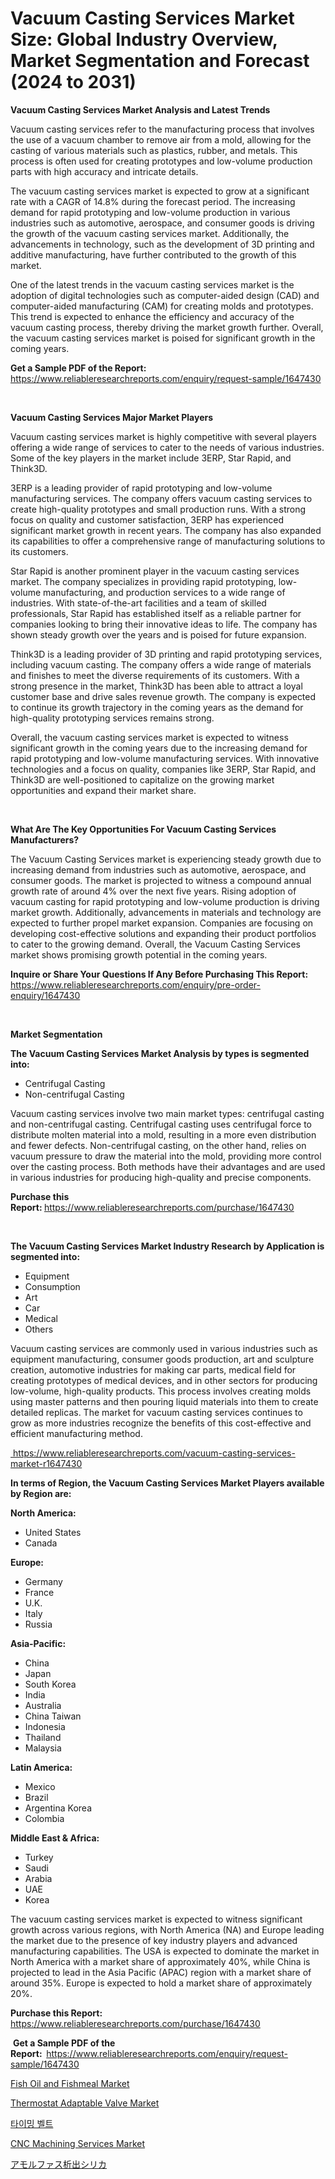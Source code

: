 <p><h1>Vacuum Casting Services Market Size: Global Industry Overview, Market Segmentation and Forecast (2024 to 2031)</h1></p><p><strong>Vacuum Casting Services Market Analysis and Latest Trends</strong></p>
<p><p>Vacuum casting services refer to the manufacturing process that involves the use of a vacuum chamber to remove air from a mold, allowing for the casting of various materials such as plastics, rubber, and metals. This process is often used for creating prototypes and low-volume production parts with high accuracy and intricate details.</p><p>The vacuum casting services market is expected to grow at a significant rate with a CAGR of 14.8% during the forecast period. The increasing demand for rapid prototyping and low-volume production in various industries such as automotive, aerospace, and consumer goods is driving the growth of the vacuum casting services market. Additionally, the advancements in technology, such as the development of 3D printing and additive manufacturing, have further contributed to the growth of this market.</p><p>One of the latest trends in the vacuum casting services market is the adoption of digital technologies such as computer-aided design (CAD) and computer-aided manufacturing (CAM) for creating molds and prototypes. This trend is expected to enhance the efficiency and accuracy of the vacuum casting process, thereby driving the market growth further. Overall, the vacuum casting services market is poised for significant growth in the coming years.</p></p>
<p><strong>Get a Sample PDF of the Report:&nbsp;</strong> <a href="https://www.reliableresearchreports.com/enquiry/request-sample/1647430">https://www.reliableresearchreports.com/enquiry/request-sample/1647430</a></p>
<p>&nbsp;</p>
<p><strong>Vacuum Casting Services Major Market Players</strong></p>
<p><p>Vacuum casting services market is highly competitive with several players offering a wide range of services to cater to the needs of various industries. Some of the key players in the market include 3ERP, Star Rapid, and Think3D.</p><p>3ERP is a leading provider of rapid prototyping and low-volume manufacturing services. The company offers vacuum casting services to create high-quality prototypes and small production runs. With a strong focus on quality and customer satisfaction, 3ERP has experienced significant market growth in recent years. The company has also expanded its capabilities to offer a comprehensive range of manufacturing solutions to its customers.</p><p>Star Rapid is another prominent player in the vacuum casting services market. The company specializes in providing rapid prototyping, low-volume manufacturing, and production services to a wide range of industries. With state-of-the-art facilities and a team of skilled professionals, Star Rapid has established itself as a reliable partner for companies looking to bring their innovative ideas to life. The company has shown steady growth over the years and is poised for future expansion.</p><p>Think3D is a leading provider of 3D printing and rapid prototyping services, including vacuum casting. The company offers a wide range of materials and finishes to meet the diverse requirements of its customers. With a strong presence in the market, Think3D has been able to attract a loyal customer base and drive sales revenue growth. The company is expected to continue its growth trajectory in the coming years as the demand for high-quality prototyping services remains strong.</p><p>Overall, the vacuum casting services market is expected to witness significant growth in the coming years due to the increasing demand for rapid prototyping and low-volume manufacturing services. With innovative technologies and a focus on quality, companies like 3ERP, Star Rapid, and Think3D are well-positioned to capitalize on the growing market opportunities and expand their market share.</p></p>
<p>&nbsp;</p>
<p><strong>What Are The Key Opportunities For Vacuum Casting Services Manufacturers?</strong></p>
<p><p>The Vacuum Casting Services market is experiencing steady growth due to increasing demand from industries such as automotive, aerospace, and consumer goods. The market is projected to witness a compound annual growth rate of around 4% over the next five years. Rising adoption of vacuum casting for rapid prototyping and low-volume production is driving market growth. Additionally, advancements in materials and technology are expected to further propel market expansion. Companies are focusing on developing cost-effective solutions and expanding their product portfolios to cater to the growing demand. Overall, the Vacuum Casting Services market shows promising growth potential in the coming years.</p></p>
<p><strong>Inquire or Share Your Questions If Any Before Purchasing This Report:</strong> <a href="https://www.reliableresearchreports.com/enquiry/pre-order-enquiry/1647430">https://www.reliableresearchreports.com/enquiry/pre-order-enquiry/1647430</a></p>
<p>&nbsp;</p>
<p><strong>Market Segmentation</strong></p>
<p><strong>The Vacuum Casting Services Market Analysis by types is segmented into:</strong></p>
<p><ul><li>Centrifugal Casting</li><li>Non-centrifugal Casting</li></ul></p>
<p><p>Vacuum casting services involve two main market types: centrifugal casting and non-centrifugal casting. Centrifugal casting uses centrifugal force to distribute molten material into a mold, resulting in a more even distribution and fewer defects. Non-centrifugal casting, on the other hand, relies on vacuum pressure to draw the material into the mold, providing more control over the casting process. Both methods have their advantages and are used in various industries for producing high-quality and precise components.</p></p>
<p><strong>Purchase this Report:&nbsp;</strong><a href="https://www.reliableresearchreports.com/purchase/1647430">https://www.reliableresearchreports.com/purchase/1647430</a></p>
<p>&nbsp;</p>
<p><strong>The Vacuum Casting Services Market Industry Research by Application is segmented into:</strong></p>
<p><ul><li>Equipment</li><li>Consumption</li><li>Art</li><li>Car</li><li>Medical</li><li>Others</li></ul></p>
<p><p>Vacuum casting services are commonly used in various industries such as equipment manufacturing, consumer goods production, art and sculpture creation, automotive industries for making car parts, medical field for creating prototypes of medical devices, and in other sectors for producing low-volume, high-quality products. This process involves creating molds using master patterns and then pouring liquid materials into them to create detailed replicas. The market for vacuum casting services continues to grow as more industries recognize the benefits of this cost-effective and efficient manufacturing method.</p></p>
<p><a href="https://www.reliableresearchreports.com/vacuum-casting-services-market-r1647430">&nbsp;https://www.reliableresearchreports.com/vacuum-casting-services-market-r1647430</a></p>
<p><strong>In terms of Region, the Vacuum Casting Services Market Players available by Region are:</strong></p>
<p>
    <p> <strong> North America: </strong>
        <ul>
            <li>United States</li>
            <li>Canada</li>
        </ul>
        </p> 
    <p> <strong> Europe: </strong>
        <ul>
            <li>Germany</li>
            <li>France</li>
            <li>U.K.</li>
            <li>Italy</li>
            <li>Russia</li>
        </ul>
        </p> 
    <p> <strong> Asia-Pacific: </strong>
        <ul>
            <li>China</li>
            <li>Japan</li>
            <li>South Korea</li>
            <li>India</li>
            <li>Australia</li>
            <li>China Taiwan</li>
            <li>Indonesia</li>
            <li>Thailand</li>
            <li>Malaysia</li>
        </ul>
        </p> 
    <p> <strong> Latin America: </strong>
        <ul>
            <li>Mexico</li>
            <li>Brazil</li>
            <li>Argentina Korea</li>
            <li>Colombia</li>
        </ul>
        </p> 
    <p> <strong> Middle East & Africa: </strong>
        <ul>
            <li>Turkey</li>
            <li>Saudi</li>
            <li>Arabia</li>
            <li>UAE</li>
            <li>Korea</li>
        </ul>
    </p>
    </p>
<p><p>The vacuum casting services market is expected to witness significant growth across various regions, with North America (NA) and Europe leading the market due to the presence of key industry players and advanced manufacturing capabilities. The USA is expected to dominate the market in North America with a market share of approximately 40%, while China is projected to lead in the Asia Pacific (APAC) region with a market share of around 35%. Europe is expected to hold a market share of approximately 20%.</p></p>
<p><strong>Purchase this Report: </strong><a href="https://www.reliableresearchreports.com/purchase/1647430">https://www.reliableresearchreports.com/purchase/1647430</a></p>
<p>&nbsp;<strong>Get a Sample PDF of the Report:&nbsp;&nbsp;</strong><a href="https://www.reliableresearchreports.com/enquiry/request-sample/1647430">https://www.reliableresearchreports.com/enquiry/request-sample/1647430</a></p>
<p><strong></strong></p>
<p><p><a href="https://www.linkedin.com/pulse/fish-oil-fishmeal-market-size-share-amp-trends-analysis-h0r4e">Fish Oil and Fishmeal Market</a></p><p><a href="https://www.linkedin.com/pulse/global-thermostat-adaptable-valve-market-size-trends-insights-dpxef">Thermostat Adaptable Valve Market</a></p><p><a href="https://medium.com/@tomienow676/%ED%83%80%EC%9D%B4%EB%B0%8D-%EB%B2%A8%ED%8A%B8-%EC%8B%9C%EC%9E%A5-%EB%B3%B4%EA%B3%A0%EC%84%9C%EB%8A%94-%EC%8B%9C%EC%9E%A5%EC%9D%98-%EC%B5%9C%EC%8B%A0-%ED%8A%B8%EB%A0%8C%EB%93%9C%EC%99%80-%EC%84%B1%EC%9E%A5-%EA%B8%B0%ED%9A%8C%EB%A5%BC-%EB%B3%B4%EC%97%AC%EC%A4%8D%EB%8B%88%EB%8B%A4-3649a0d8f275">타이밍 벨트</a></p><p><a href="https://github.com/AndreanneHane2023/Market-Research-Report-List-1/blob/main/cnc-machining-services-market.md">CNC Machining Services Market</a></p><p><a href="https://medium.com/@jeromeboyer1970/%E3%82%A2%E3%83%A2%E3%83%AB%E3%83%95%E3%82%A1%E3%82%B9%E6%B2%88%E6%AE%BF%E7%8F%AA%E7%B4%A0%E5%B8%82%E5%A0%B4%E3%83%AC%E3%83%9D%E3%83%BC%E3%83%88%E3%81%AF-%E3%81%93%E3%81%AE%E5%B8%82%E5%A0%B4%E3%81%AE%E6%9C%80%E6%96%B0%E3%81%AE%E3%83%88%E3%83%AC%E3%83%B3%E3%83%89%E3%82%84%E6%88%90%E9%95%B7%E6%A9%9F%E4%BC%9A%E3%82%92%E6%98%8E%E3%82%89%E3%81%8B%E3%81%AB%E3%81%97%E3%81%A6%E3%81%84%E3%81%BE%E3%81%99-3db04be13bd8">アモルファス析出シリカ</a></p></p>